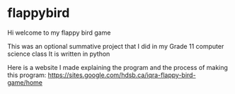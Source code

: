 # flappybird

Hi welcome to my flappy bird game

This was an optional summative project that I did in my Grade 11 computer science class
It is written in python

Here is a website I made explaining the program and the process of making this program:
https://sites.google.com/hdsb.ca/iqra-flappy-bird-game/home


